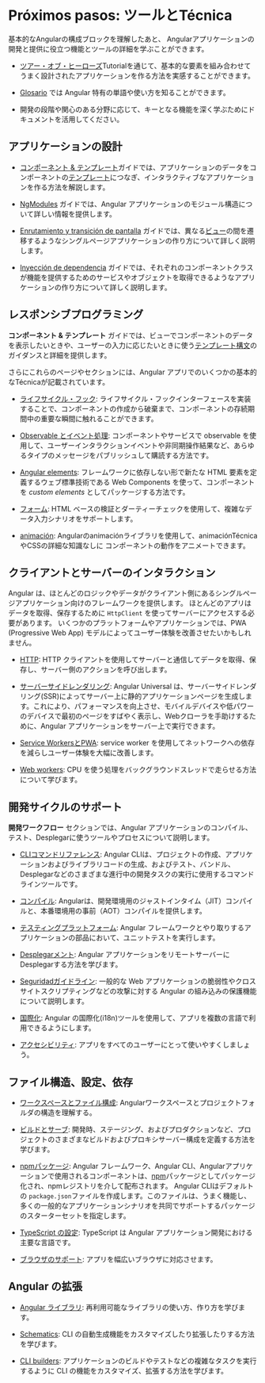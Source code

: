 # Próximos pasos: ツールとTécnica

基本的なAngularの構成ブロックを理解したあと、
Angularアプリケーションの開発と提供に役立つ機能とツールの詳細を学ぶことができます。

* [ツアー・オブ・ヒーローズ](tutorial)Tutorialを通じて、基本的な要素を組み合わせてうまく設計されたアプリケーションを作る方法を実感することができます。

* [Glosario](guide/glossary) では Angular 特有の単語や使い方を知ることができます。

* 開発の段階や関心のある分野に応じて、キーとなる機能を深く学ぶためにドキュメントを活用してください。

## アプリケーションの設計

* [コンポーネント & テンプレート](guide/displaying-data)ガイドでは、アプリケーションのデータをコンポーネントの[テンプレート](guide/glossary#template)につなぎ、インタラクティブなアプリケーションを作る方法を解説します。

* [NgModules](guide/ngmodules) ガイドでは、Angular アプリケーションのモジュール構造について詳しい情報を提供します。

* [Enrutamiento y transición de pantalla](guide/router) ガイドでは、異なる[ビュー](guide/glossary#view)の間を遷移するようなシングルページアプリケーションの作り方について詳しく説明します。

* [Inyección de dependencia](guide/dependency-injection) ガイドでは、それぞれのコンポーネントクラスが機能を提供するためのサービスやオブジェクトを取得できるようなアプリケーションの作り方について詳しく説明します。

## レスポンシブプログラミング

**コンポーネント & テンプレート** ガイドでは、ビューでコンポーネントのデータを表示したいときや、ユーザーの入力に応じたいときに使う[テンプレート構文](guide/template-syntax)のガイダンスと詳細を提供します。

さらにこれらのページやセクションには、Angular アプリでのいくつかの基本的なTécnicaが記載されています。

* [ライフサイクル・フック](guide/lifecycle-hooks): ライフサイクル・フックインターフェースを実装することで、コンポーネントの作成から破棄まで、コンポーネントの存続期間中の重要な瞬間に触れることができます。

* [Observable とイベント処理](guide/observables): コンポーネントやサービスで observable を使用して、ユーザーインタラクションイベントや非同期操作結果など、あらゆるタイプのメッセージをパブリッシュして購読する方法です。

* [Angular elements](guide/elements): フレームワークに依存しない形で新たな HTML 要素を定義するウェブ標準技術である Web Components を使って、コンポーネントを *custom elements* としてパッケージする方法です。

* [フォーム](guide/forms): HTML ベースの検証とダーティーチェックを使用して、複雑なデータ入力シナリオをサポートします。

* [animación](guide/animations): Angularのanimaciónライブラリを使用して、animaciónTécnicaやCSSの詳細な知識なしに
コンポーネントの動作をアニメートできます。

## クライアントとサーバーのインタラクション

Angular は、ほとんどのロジックやデータがクライアント側にあるシングルページアプリケーション向けのフレームワークを提供します。
ほとんどのアプリはデータを取得、保存するために `HttpClient` を使ってサーバーにアクセスする必要があります。
いくつかのプラットフォームやアプリケーションでは、PWA (Progressive Web App) モデルによってユーザー体験を改善させたいかもしれません。

* [HTTP](guide/http): HTTP クライアントを使用してサーバーと通信してデータを取得、保存し、サーバー側のアクションを呼び出します。

* [サーバーサイドレンダリング](guide/universal): Angular Universal は、サーバーサイドレンダリング(SSR)によってサーバー上に静的アプリケーションページを生成します。これにより、パフォーマンスを向上させ、モバイルデバイスや低パワーのデバイスで最初のページをすばやく表示し、Webクローラを手助けするために、Angular アプリケーションをサーバー上で実行できます。

* [Service WorkersとPWA](guide/service-worker-intro): service worker を使用してネットワークへの依存を減らしユーザー体験を大幅に改善します。

* [Web workers](guide/web-worker): CPU を使う処理をバックグラウンドスレッドで走らせる方法について学びます。

## 開発サイクルのサポート

**開発ワークフロー** セクションでは、Angular アプリケーションのコンパイル、テスト、Desplegarに使うツールやプロセスについて説明します。

* [CLIコマンドリファレンス](cli): Angular CLIは、プロジェクトの作成、アプリケーションおよびライブラリコードの生成、およびテスト、バンドル、Desplegarなどのさまざまな進行中の開発タスクの実行に使用するコマンドラインツールです。

* [コンパイル](guide/aot-compiler): Angularは、開発環境用のジャストインタイム（JIT）コンパイルと、本番環境用の事前（AOT）コンパイルを提供します。

* [テスティングプラットフォーム](guide/testing): Angular フレームワークとやり取りするアプリケーションの部品において、ユニットテストを実行します。

* [Desplegarメント](guide/deployment): Angular アプリケーションをリモートサーバーにDesplegarする方法を学びます。

* [Seguridadガイドライン](guide/security): 一般的な Web アプリケーションの脆弱性やクロスサイトスクリプティングなどの攻撃に対する Angular の組み込みの保護機能について説明します。

* [国際化](guide/i18n):  Angular の国際化(i18n)ツールを使用して、アプリを複数の言語で利用できるようにします。

* [アクセシビリティ](guide/accessibility): アプリをすべてのユーザーにとって使いやすくしましょう。


## ファイル構造、設定、依存

* [ワークスペースとファイル構成](guide/file-structure): Angularワークスペースとプロジェクトフォルダの構造を理解する。

* [ビルドとサーブ](guide/build): 開発時、ステージング、およびプロダクションなど、プロジェクトのさまざまなビルドおよびプロキシサーバー構成を定義する方法を学びます。

* [npmパッケージ](guide/npm-packages): Angular フレームワーク、Angular CLI、Angularアプリケーションで使用されるコンポーネントは、[npm](https://docs.npmjs.com/)パッケージとしてパッケージ化され、npmレジストリを介して配布されます。 Angular CLIはデフォルトの `package.json`ファイルを作成します。このファイルは、うまく機能し、多くの一般的なアプリケーションシナリオを共同でサポートするパッケージのスターターセットを指定します。

* [TypeScript の設定](guide/typescript-configuration): TypeScript は Angular アプリケーション開発における主要な言語です。

* [ブラウザのサポート](guide/browser-support): アプリを幅広いブラウザに対応させます。

## Angular の拡張

* [Angular ライブラリ](guide/libraries): 再利用可能なライブラリの使い方、作り方を学びます。

* [Schematics](guide/schematics): CLI の自動生成機能をカスタマイズしたり拡張したりする方法を学びます。

* [CLI builders](guide/cli-builder): アプリケーションのビルドやテストなどの複雑なタスクを実行するように CLI の機能をカスタマイズ、拡張する方法を学びます。
